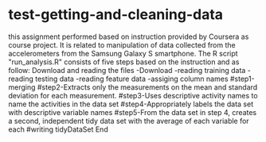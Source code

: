 # test-getting-and-cleaning-data
this assignment performed based on instruction provided by Coursera as course project.
It is related to manipulation of data collected from the accelerometers from the Samsung Galaxy S smartphone.
The R script "run_analysis.R" consists of five steps based on the instruction and as follow:
Download and reading the files
 -Download
 -reading training data
 -reading testing data
 -reading feature data
 -assiging column names
#step1-merging
#step2-Extracts only the measurements on the mean and standard deviation for each measurement. 
#step3-Uses descriptive activity names to name the activities in the data set
#step4-Appropriately labels the data set with descriptive variable names
#step5-From the data set in step 4, creates a second, independent tidy data set with the average of each variable for each 
#writing tidyDataSet
End
